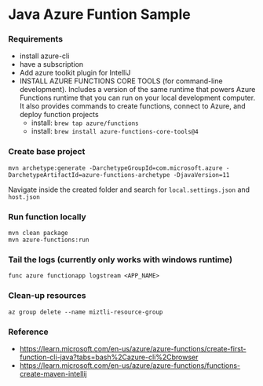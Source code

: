 # Java Azure Funtion Sample

### Requirements

- install azure-cli
- have a subscription
- Add azure toolkit plugin for IntelliJ
- INSTALL AZURE FUNCTIONS CORE TOOLS (for command-line development). Includes a version of the same runtime that powers Azure Functions runtime that you can run on your local development computer. It also provides commands to create functions, connect to Azure, and deploy function projects
  - install: `brew tap azure/functions`
  - install: `brew install azure-functions-core-tools@4`

### Create base project

`mvn archetype:generate -DarchetypeGroupId=com.microsoft.azure -DarchetypeArtifactId=azure-functions-archetype -DjavaVersion=11`

Navigate inside the created folder and search for `local.settings.json` and `host.json`

### Run function locally

```shell
mvn clean package
mvn azure-functions:run
```

### Tail the logs (currently only works with windows runtime)

`func azure functionapp logstream <APP_NAME>`

### Clean-up resources

`az group delete --name miztli-resource-group`

### Reference

- https://learn.microsoft.com/en-us/azure/azure-functions/create-first-function-cli-java?tabs=bash%2Cazure-cli%2Cbrowser
- https://learn.microsoft.com/en-us/azure/azure-functions/functions-create-maven-intellij
